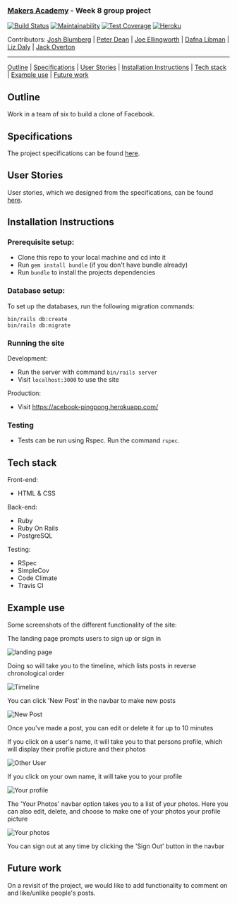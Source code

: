 ### [Makers Academy](http://www.makersacademy.com) - Week 8 group project

[![Build Status](https://travis-ci.com/Peter2-71828/aceBook-PingPong.svg?branch=master)](https://travis-ci.com/Peter2-71828/aceBook-PingPong)
[![Maintainability](https://api.codeclimate.com/v1/badges/4f0cfbe1fc185ef34e2c/maintainability)](https://codeclimate.com/github/Peter2-71828/aceBook-PingPong/maintainability)
[![Test Coverage](https://api.codeclimate.com/v1/badges/4f0cfbe1fc185ef34e2c/test_coverage)](https://codeclimate.com/github/Peter2-71828/aceBook-PingPong/test_coverage)
[![Heroku](https://pyheroku-badge.herokuapp.com/?app=acebook-pingpong&style=flat)](https://acebook-pingpong.herokuapp.com/)


Contributors: [Josh Blumberg](https://github.com/jlblumberg) | [Peter Dean](https://github.com/Peter2-71828) | [Joe Ellingworth](https://github.com/blu3skies) | [Dafna Libman](https://github.com/Dlibmanw) | [Liz Daly](https://github.com/lookupdaily) | [Jack Overton](https://github.com/Ovy95)
__________________________________________________________________________________________________________________

[Outline](#Outline) | [Specifications](#Specifications) | [User Stories](#User_Stories) | [Installation Instructions](#Installation_Instructions) | [Tech stack](#Tech_stack) | [Example use](#Example_use) | [Future work](#Future_work)

## <a name="Outline">Outline</a>

Work in a team of six to build a clone of Facebook.

## <a name="Specifications">Specifications</a>

The project specifications can be found [here](https://github.com/makersacademy/course/tree/master/engineering_projects/rails).

## <a name="User_Stories">User Stories</a>

User stories, which we designed from the specifications, can be found [here](https://docs.google.com/document/d/1GQxL08X9OiaRQS4eP1DW8j18zAJITgOzZBSF9FzqYNU/edit?usp=sharing).

## <a name="Installation_Instructions">Installation Instructions</a>

### Prerequisite setup:
- Clone this repo to your local machine and cd into it
- Run `gem install bundle` (if you don't have bundle already)
- Run `bundle` to install the projects dependencies

### Database setup:

To set up the databases, run the following migration commands:

```
bin/rails db:create
bin/rails db:migrate
```

### Running the site

Development:
- Run the server with command `bin/rails server`
- Visit `localhost:3000` to use the site

Production:
- Visit https://acebook-pingpong.herokuapp.com/

### Testing
- Tests can be run using Rspec. Run the command `rspec`.

## <a name="Tech_stack">Tech stack</a>

Front-end:
- HTML & CSS

Back-end:
- Ruby
- Ruby On Rails
- PostgreSQL

Testing:
- RSpec
- SimpleCov
- Code Climate
- Travis CI

## <a name="Example_use">Example use</a>

Some screenshots of the different functionality of the site:

The landing page prompts users to sign up or sign in

![landing page](https://i.imgur.com/FBKhPts.png)

Doing so will take you to the timeline, which lists posts in reverse chronological order

![Timeline](https://i.imgur.com/EOt0FoK.png)

You can click 'New Post' in the navbar to make new posts

![New Post](https://i.imgur.com/1XqR5dk.png)

Once you've made a post, you can edit or delete it for up to 10 minutes

If you click on a user's name, it will take you to that persons profile, which will display their profile picture and their photos

![Other User](https://i.imgur.com/gF5mccu.png)

If you click on your own name, it will take you to your profile

![Your profile](https://i.imgur.com/aoMI4WQ.png)

The 'Your Photos' navbar option takes you to a list of your photos. Here you can also edit, delete, and choose to make one of your photos your profile picture

![Your photos](https://i.imgur.com/4jikYsu.png)

You can sign out at any time by clicking the 'Sign Out' button in the navbar

## <a name="Future_work">Future work</a>

On a revisit of the project, we would like to add functionality to comment on and like/unlike people's posts.
